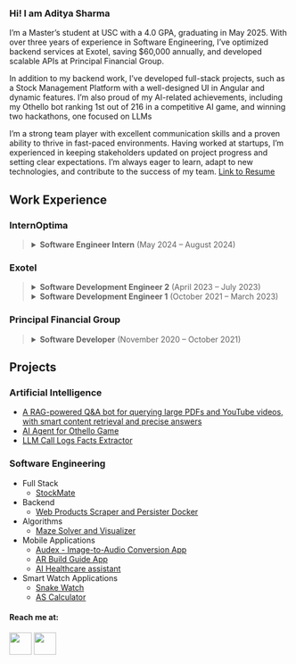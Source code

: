 ### Hi! I am Aditya Sharma
I’m a Master’s student at USC with a 4.0 GPA, graduating in May 2025. With over three years of experience in Software Engineering, I’ve optimized backend services at Exotel, saving $60,000 annually, and developed scalable APIs at Principal Financial Group.

In addition to my backend work, I’ve developed full-stack projects, such as a Stock Management Platform with a well-designed UI in Angular and dynamic features. I’m also proud of my AI-related achievements, including my Othello bot ranking 1st out of 216 in a competitive AI game, and winning two hackathons, one focused on LLMs

I’m a strong team player with excellent communication skills and a proven ability to thrive in fast-paced environments. Having worked at startups, I’m experienced in keeping stakeholders updated on project progress and setting clear expectations. I’m always eager to learn, adapt to new technologies, and contribute to the success of my team.
[Link to Resume](https://drive.google.com/file/d/1ZmFT9e2rP5AMKozCC02e2gQp-mwjZ_wQ/view?usp=sharing)

## Work Experience
### InternOptima

> <details>
>   <summary><strong>Software Engineer Intern</strong> (May 2024 – August 2024)</summary><br>
> 
>   <ul>
>     <li>Designed and developed the API backend in Spring Boot and scraper backend in Python, deployed on AWS infrastructure, forming the foundation of InternOptima’s core product.</li>
>     <li>Formulated SQL database schema and API design for a job portal ensuring scalability, maintainability and simplicity.</li>
>     <li>Addressed challenges like bulk writes and data duplication by evaluating and implementing the most suitable solutions.</li>
>     <li>Introduced a JIRA board, defined code collaboration practices, and spearheaded documentation efforts, resulting in enhanced developer productivity.</li>
>   </ul>
> </details>

### Exotel
> <details>
>   <summary><strong>Software Development Engineer 2</strong> (April 2023 – July 2023)</summary><br>
>   
>   <ul>
>     <li>Developed and launched the "Hierarchy" feature for the Call Dashboard and Call Inbox, significantly improving customer data visualization and user experience.</li>
>     <li>Integrated Hierarchy functionality into a legacy customer-facing system by optimizing the Elastic Search Client Engine, enhancing data retrieval performance.</li>
>   </ul>
> </details>
> <details>
>   <summary><strong>Software Development Engineer 1</strong> (October 2021 – March 2023)</summary><br>
>   
>   <ul>
>     <li>Delivered efficiency enhancements for a Node.js webhook worker service achieving a 95% reduction in operational costs, translating to substantial annual savings of $60,000 for the company.</li>
>     <li>Enhanced Call Dashboard experience by cutting API response time in a Go-based microservice by 20% with centralized caching.</li>
>     <li>Boosted Call Dashboard Go worker's performance by 30% via design refinement of separating Live and Historic Kafka workers which brought down latency for thousands of SAAS clients' critical live call monitoring of call center agents.</li>
>     <li>Optimized MongoDB driver configurations to significantly improve DB write latency for many dependent microservices.</li>
>     <li>Architected and implemented a high-performance, event-driven Go microservice for webhook processing, optimizing resource utilization and inter-service communication using Go goroutines and gRPC.</li>
>     <li>Led and initiated the implementation of an automated weekly on-call staff assignment Jenkins cron job written in Go, effectively reducing the manual workload for team members.</li>
>     <li>Migrated Node.js service from AWS EC2 to AWS EKS (Kubernetes) and simplified local setup with Docker, resulting in an annual saving of 480 hours in deployment and setup time.</li>
>   </ul>
> </details>

### Principal Financial Group
> <details>
>   <summary><strong>Software Developer</strong> (November 2020 – October 2021)</summary><br>
>   
>   <ul>
>     <li>Shipped a scalable API Backend implementation of an administrative web application utilizing Java 8, Spring MVC, Hibernate, and Oracle SQL.</li>
>     <li>Devised a method to automate date correction using ETL for the Master Data Management team.</li>
>     <li>Conducted research and successfully migrated two Java services from legacy authentication methods to contemporary solutions.</li>
>     <li>Implemented new features and fixed bugs for department owned Java services and resolved SQL data issues.</li>
>     <li>Migrated two Java services from a legacy secret storing system to HashiCorp Vault.</li>
>   </ul>
> </details>

## Projects
### Artificial Intelligence
- [A RAG-powered Q&A bot for querying large PDFs and YouTube videos, with smart content retrieval and precise answers](https://github.com/Adishar93/Ask-RAG)
- [AI Agent for Othello Game](https://github.com/Adishar93/AI-Agent-for-Othello-Game)
- [LLM Call Logs Facts Extractor](https://github.com/Adishar93/llm-call-logs-facts-extractor)
### Software Engineering
- Full Stack
  - [StockMate](https://github.com/Adishar93/StockMate)
- Backend
  - [Web Products Scraper and Persister Docker](https://github.com/Adishar93/Web-Product-Scraper-Persister) 
- Algorithms
  -  [Maze Solver and Visualizer](https://github.com/Adishar93/MazeSolverVisualizer)
- Mobile Applications
  - [Audex - Image-to-Audio Conversion App](https://github.com/Adishar93/Audex)
  - [AR Build Guide App](https://github.com/Adishar93/AR-Build-Guide-App)
  - [AI Healthcare assistant](https://github.com/Adishar93/AIHealthcareAsistant)
- Smart Watch Applications
  - [Snake Watch](https://github.com/Adishar93/Snake_watch)
  - [AS Calculator](https://github.com/Adishar93/AS_Calculator)

<h4>Reach me at:</h4>
<a href="https://www.linkedin.com/in/adityasharma98" target="_blank"><img src="https://img.icons8.com/fluency/48/000000/linkedin-circled.png" width="40" height="40"/></a>
<a href="mailto:adishar93@gmail.com"><img src="https://img.icons8.com/color/48/000000/gmail.png" width="40" height="40"/></a>


